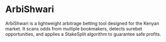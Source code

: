 # ArbiShwari
ArbiShwari is a lightweight arbitrage betting tool designed for the Kenyan market.   It scans odds from multiple bookmakers, detects surebet opportunities, and applies a StakeSplit algorithm to guarantee safe profits.
